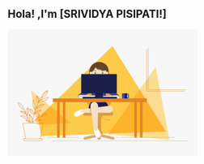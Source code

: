 ## Hola! ,I'm [SRIVIDYA PISIPATI!]


<img align="center" height="250" width="375" alt="" src="https://github.com/NazeeshaPattan/nazeeshapattan/blob/main/pro.png?raw=true" />
